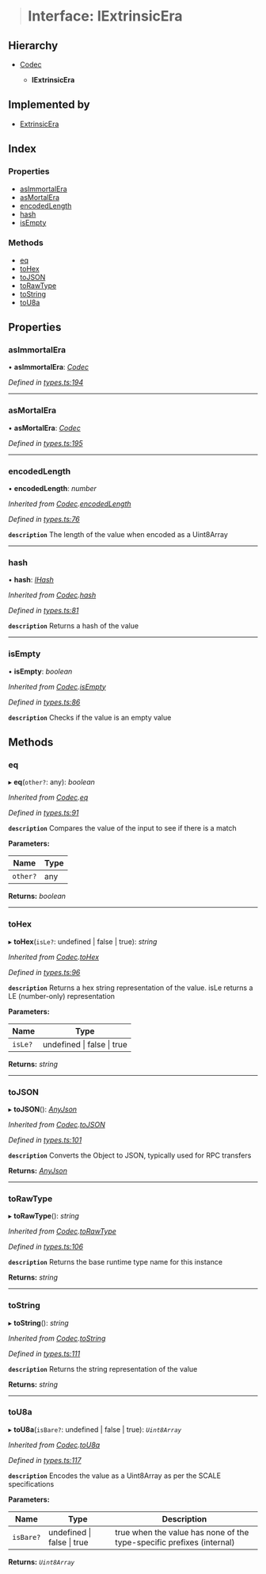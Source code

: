 > # Interface: IExtrinsicEra

## Hierarchy

* [Codec](_types_.codec.md)

  * **IExtrinsicEra**

## Implemented by

* [ExtrinsicEra](../classes/_primitive_extrinsic_extrinsicera_.extrinsicera.md)

## Index

### Properties

* [asImmortalEra](_types_.iextrinsicera.md#asimmortalera)
* [asMortalEra](_types_.iextrinsicera.md#asmortalera)
* [encodedLength](_types_.iextrinsicera.md#encodedlength)
* [hash](_types_.iextrinsicera.md#hash)
* [isEmpty](_types_.iextrinsicera.md#isempty)

### Methods

* [eq](_types_.iextrinsicera.md#eq)
* [toHex](_types_.iextrinsicera.md#tohex)
* [toJSON](_types_.iextrinsicera.md#tojson)
* [toRawType](_types_.iextrinsicera.md#torawtype)
* [toString](_types_.iextrinsicera.md#tostring)
* [toU8a](_types_.iextrinsicera.md#tou8a)

## Properties

###  asImmortalEra

• **asImmortalEra**: *[Codec](_types_.codec.md)*

*Defined in [types.ts:194](https://github.com/polkadot-js/api/blob/9e61deb/packages/types/src/types.ts#L194)*

___

###  asMortalEra

• **asMortalEra**: *[Codec](_types_.codec.md)*

*Defined in [types.ts:195](https://github.com/polkadot-js/api/blob/9e61deb/packages/types/src/types.ts#L195)*

___

###  encodedLength

• **encodedLength**: *number*

*Inherited from [Codec](_types_.codec.md).[encodedLength](_types_.codec.md#encodedlength)*

*Defined in [types.ts:76](https://github.com/polkadot-js/api/blob/9e61deb/packages/types/src/types.ts#L76)*

**`description`** The length of the value when encoded as a Uint8Array

___

###  hash

• **hash**: *[IHash](_types_.ihash.md)*

*Inherited from [Codec](_types_.codec.md).[hash](_types_.codec.md#hash)*

*Defined in [types.ts:81](https://github.com/polkadot-js/api/blob/9e61deb/packages/types/src/types.ts#L81)*

**`description`** Returns a hash of the value

___

###  isEmpty

• **isEmpty**: *boolean*

*Inherited from [Codec](_types_.codec.md).[isEmpty](_types_.codec.md#isempty)*

*Defined in [types.ts:86](https://github.com/polkadot-js/api/blob/9e61deb/packages/types/src/types.ts#L86)*

**`description`** Checks if the value is an empty value

## Methods

###  eq

▸ **eq**(`other?`: any): *boolean*

*Inherited from [Codec](_types_.codec.md).[eq](_types_.codec.md#eq)*

*Defined in [types.ts:91](https://github.com/polkadot-js/api/blob/9e61deb/packages/types/src/types.ts#L91)*

**`description`** Compares the value of the input to see if there is a match

**Parameters:**

Name | Type |
------ | ------ |
`other?` | any |

**Returns:** *boolean*

___

###  toHex

▸ **toHex**(`isLe?`: undefined | false | true): *string*

*Inherited from [Codec](_types_.codec.md).[toHex](_types_.codec.md#tohex)*

*Defined in [types.ts:96](https://github.com/polkadot-js/api/blob/9e61deb/packages/types/src/types.ts#L96)*

**`description`** Returns a hex string representation of the value. isLe returns a LE (number-only) representation

**Parameters:**

Name | Type |
------ | ------ |
`isLe?` | undefined \| false \| true |

**Returns:** *string*

___

###  toJSON

▸ **toJSON**(): *[AnyJson](../modules/_types_.md#anyjson)*

*Inherited from [Codec](_types_.codec.md).[toJSON](_types_.codec.md#tojson)*

*Defined in [types.ts:101](https://github.com/polkadot-js/api/blob/9e61deb/packages/types/src/types.ts#L101)*

**`description`** Converts the Object to JSON, typically used for RPC transfers

**Returns:** *[AnyJson](../modules/_types_.md#anyjson)*

___

###  toRawType

▸ **toRawType**(): *string*

*Inherited from [Codec](_types_.codec.md).[toRawType](_types_.codec.md#torawtype)*

*Defined in [types.ts:106](https://github.com/polkadot-js/api/blob/9e61deb/packages/types/src/types.ts#L106)*

**`description`** Returns the base runtime type name for this instance

**Returns:** *string*

___

###  toString

▸ **toString**(): *string*

*Inherited from [Codec](_types_.codec.md).[toString](_types_.codec.md#tostring)*

*Defined in [types.ts:111](https://github.com/polkadot-js/api/blob/9e61deb/packages/types/src/types.ts#L111)*

**`description`** Returns the string representation of the value

**Returns:** *string*

___

###  toU8a

▸ **toU8a**(`isBare?`: undefined | false | true): *`Uint8Array`*

*Inherited from [Codec](_types_.codec.md).[toU8a](_types_.codec.md#tou8a)*

*Defined in [types.ts:117](https://github.com/polkadot-js/api/blob/9e61deb/packages/types/src/types.ts#L117)*

**`description`** Encodes the value as a Uint8Array as per the SCALE specifications

**Parameters:**

Name | Type | Description |
------ | ------ | ------ |
`isBare?` | undefined \| false \| true | true when the value has none of the type-specific prefixes (internal)  |

**Returns:** *`Uint8Array`*